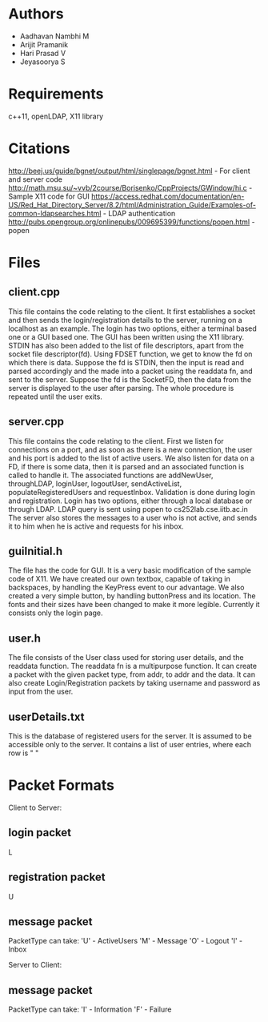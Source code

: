 Authors
=======
- Aadhavan Nambhi M
- Arijit Pramanik
- Hari Prasad V
- Jeyasoorya S

Requirements
============
c++11, openLDAP, X11 library

Citations
=========
http://beej.us/guide/bgnet/output/html/singlepage/bgnet.html - For client and server code
http://math.msu.su/~vvb/2course/Borisenko/CppProjects/GWindow/hi.c - Sample X11 code for GUI
https://access.redhat.com/documentation/en-US/Red_Hat_Directory_Server/8.2/html/Administration_Guide/Examples-of-common-ldapsearches.html - LDAP authentication
http://pubs.opengroup.org/onlinepubs/009695399/functions/popen.html - popen


Files
=====

client.cpp
----------
This file contains the code relating to the client.
It first establishes a socket and then sends the login/registration details to the server, running on a localhost as an example.
The login has two options, either a terminal based one or a GUI based one.
The GUI has been written using the X11 library.
STDIN has also been added to the list of file descriptors, apart from the socket file descriptor(fd).
Using FDSET function, we get to know the fd on which there is data.
Suppose the fd is STDIN, then the input is read and parsed accordingly and the made into a packet using the readdata fn, and sent to the server.
Suppose the fd is the SocketFD, then the data from the server is displayed to the user after parsing.
The whole procedure is repeated until the user exits.

server.cpp
----------
This file contains the code relating to the client.
First we listen for connections on a port, and as soon as there is a new connection, the user and his port is added to the list of active users.
We also listen for data on a FD, if there is some data, then it is parsed and an associated function is called to handle it.
The associated functions are addNewUser, throughLDAP, loginUser, logoutUser, sendActiveList, populateRegisteredUsers and requestInbox.
Validation is done during login and registration.
Login has two options, either through a local database or through LDAP. LDAP query is sent using popen to cs252lab.cse.iitb.ac.in
The server also stores the messages to a user who is not active, and sends it to him when he is active and requests for his inbox.

guiInitial.h
------------
The file has the code for GUI.
It is a very basic modification of the sample code of X11.
We have created our own textbox, capable of taking in backspaces, by handling the KeyPress event to our advantage.
We also created a very simple button, by handling buttonPress and its location.
The fonts and their sizes have been changed to make it more legible.
Currently it consists only the login page.

user.h
------
The file consists of the User class used for storing user details, and the readdata function.
The readdata fn is a multipurpose function. It can create a packet with the given packet type, from addr, to addr and the data.
It can also create Login/Registration packets by taking username and password as input from the user.

userDetails.txt
---------------
This is the database of registered users for the server.
It is assumed to be accessible only to the server.
It contains a list of user entries, where each row is "<username> <password>"

Packet Formats
==============

Client to Server:

login packet
------------
<TotalSize>L<Username>
<Password>

registration packet
-------------------
<TotalSize>U<Username>
<Password>

message packet
--------------
<TotalSize><PacketType><fromAddr><toAddr>
<message>
PacketType can take:
'U' - ActiveUsers
'M' - Message
'O' - Logout
'I' - Inbox

Server to Client:

message packet
--------------
<TotalSize><PacketType><fromAddr><toAddr>
<message>
PacketType can take:
'I' - Information
'F' - Failure
